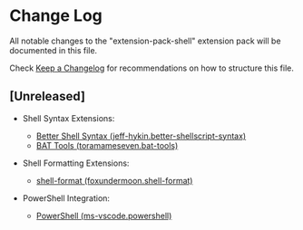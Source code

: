 # Change Log

All notable changes to the "extension-pack-shell" extension pack will be documented in this file.

Check [Keep a Changelog](http://keepachangelog.com/) for recommendations on how to structure this file.

## [Unreleased]

- Shell Syntax Extensions:
  - [Better Shell Syntax (jeff-hykin.better-shellscript-syntax)](https://marketplace.visualstudio.com/items?itemName=jeff-hykin.better-shellscript-syntax)
  - [BAT Tools (toramameseven.bat-tools)](https://marketplace.visualstudio.com/items?itemName=toramameseven.bat-tools)

- Shell Formatting Extensions:
  - [shell-format (foxundermoon.shell-format)](https://marketplace.visualstudio.com/items?itemName=foxundermoon.shell-format)

- PowerShell Integration:
  - [PowerShell (ms-vscode.powershell)](https://marketplace.visualstudio.com/items?itemName=ms-vscode.powershell)
